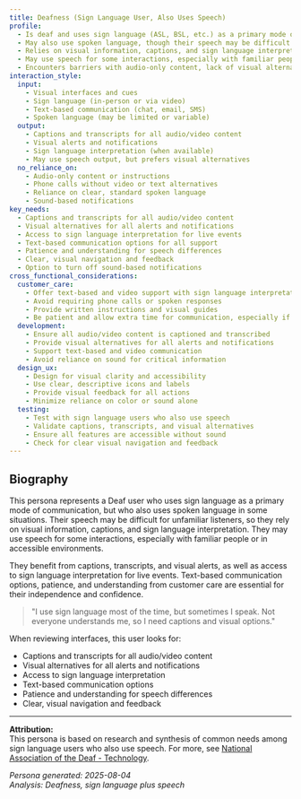 ```yaml
---
title: Deafness (Sign Language User, Also Uses Speech)
profile:
  - Is deaf and uses sign language (ASL, BSL, etc.) as a primary mode of communication
  - May also use spoken language, though their speech may be difficult for unfamiliar listeners
  - Relies on visual information, captions, and sign language interpretation
  - May use speech for some interactions, especially with familiar people or in accessible environments
  - Encounters barriers with audio-only content, lack of visual alternatives, or lack of patience with speech differences
interaction_style:
  input:
    - Visual interfaces and cues
    - Sign language (in-person or via video)
    - Text-based communication (chat, email, SMS)
    - Spoken language (may be limited or variable)
  output:
    - Captions and transcripts for all audio/video content
    - Visual alerts and notifications
    - Sign language interpretation (when available)
    - May use speech output, but prefers visual alternatives
  no_reliance_on:
    - Audio-only content or instructions
    - Phone calls without video or text alternatives
    - Reliance on clear, standard spoken language
    - Sound-based notifications
key_needs:
  - Captions and transcripts for all audio/video content
  - Visual alternatives for all alerts and notifications
  - Access to sign language interpretation for live events
  - Text-based communication options for all support
  - Patience and understanding for speech differences
  - Clear, visual navigation and feedback
  - Option to turn off sound-based notifications
cross_functional_considerations:
  customer_care:
    - Offer text-based and video support with sign language interpretation
    - Avoid requiring phone calls or spoken responses
    - Provide written instructions and visual guides
    - Be patient and allow extra time for communication, especially if speech is used
  development:
    - Ensure all audio/video content is captioned and transcribed
    - Provide visual alternatives for all alerts and notifications
    - Support text-based and video communication
    - Avoid reliance on sound for critical information
  design_ux:
    - Design for visual clarity and accessibility
    - Use clear, descriptive icons and labels
    - Provide visual feedback for all actions
    - Minimize reliance on color or sound alone
  testing:
    - Test with sign language users who also use speech
    - Validate captions, transcripts, and visual alternatives
    - Ensure all features are accessible without sound
    - Check for clear visual navigation and feedback
---
```


## Biography

This persona represents a Deaf user who uses sign language as a primary mode of communication, but who also uses spoken language in some situations. Their speech may be difficult for unfamiliar listeners, so they rely on visual information, captions, and sign language interpretation. They may use speech for some interactions, especially with familiar people or in accessible environments.

They benefit from captions, transcripts, and visual alerts, as well as access to sign language interpretation for live events. Text-based communication options, patience, and understanding from customer care are essential for their independence and confidence.

> "I use sign language most of the time, but sometimes I speak. Not everyone understands me, so I need captions and visual options."

When reviewing interfaces, this user looks for:
- Captions and transcripts for all audio/video content
- Visual alternatives for all alerts and notifications
- Access to sign language interpretation
- Text-based communication options
- Patience and understanding for speech differences
- Clear, visual navigation and feedback

---

**Attribution:**  
This persona is based on research and synthesis of common needs among sign language users who also use speech. For more, see [National Association of the Deaf - Technology](https://www.nad.org/resources/technology/).

*Persona generated: 2025-08-04*  
*Analysis: Deafness, sign language plus speech*
